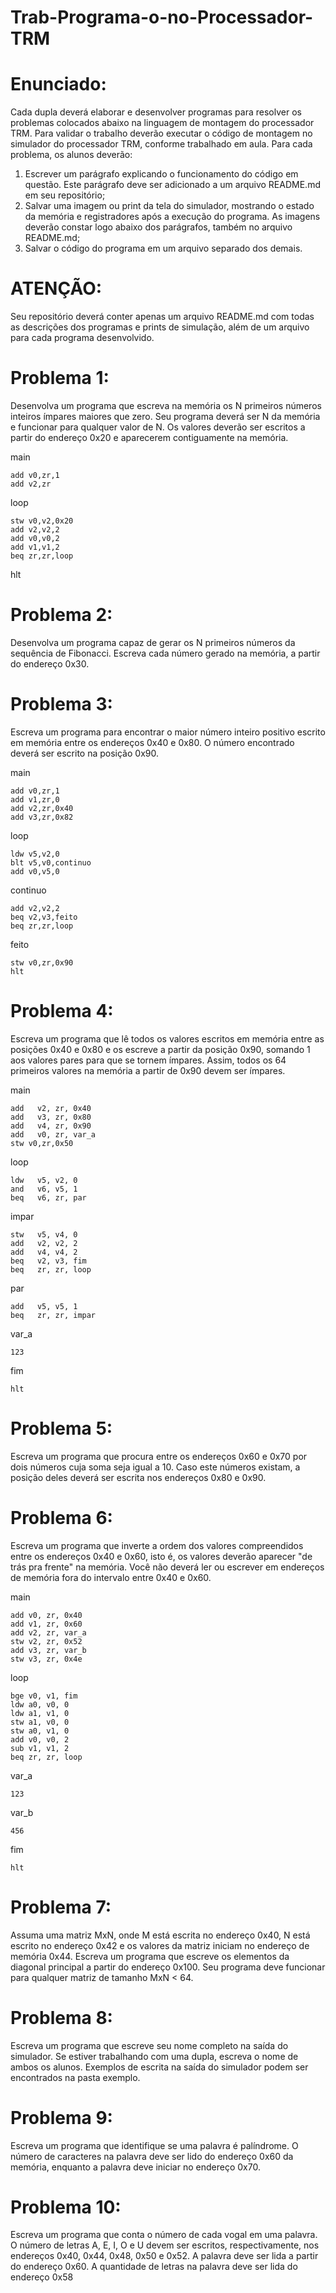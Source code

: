 # Trab-Programa-o-no-Processador-TRM
# Enunciado: 
Cada dupla deverá elaborar e desenvolver programas para resolver os problemas
colocados abaixo na linguagem de montagem do processador TRM. Para validar o trabalho deverão
executar o código de montagem no simulador do processador TRM, conforme trabalhado em aula. Para
cada problema, os alunos deverão:
1. Escrever um parágrafo explicando o funcionamento do código em questão. Este parágrafo deve
ser adicionado a um arquivo README.md em seu repositório;
2. Salvar uma imagem ou print da tela do simulador, mostrando o estado da memória e
registradores após a execução do programa. As imagens deverão constar logo abaixo dos
parágrafos, também no arquivo README.md;
3. Salvar o código do programa em um arquivo separado dos demais.
# ATENÇÃO:
Seu repositório deverá conter apenas um arquivo README.md com todas as descrições
dos programas e prints de simulação, além de um arquivo para cada programa desenvolvido.

# Problema 1: 
Desenvolva um programa que escreva na memória os N primeiros números inteiros
ímpares maiores que zero. Seu programa deverá ser N da memória e funcionar para qualquer valor de
N. Os valores deverão ser escritos a partir do endereço 0x20 e aparecerem contiguamente na memória.

main

    add v0,zr,1
	add v2,zr

loop

	stw v0,v2,0x20
	add v2,v2,2
	add v0,v0,2
	add v1,v1,2
	beq zr,zr,loop

hlt
	
# Problema 2: 
Desenvolva um programa capaz de gerar os N primeiros números da sequência de
Fibonacci. Escreva cada número gerado na memória, a partir do endereço 0x30.



# Problema 3: 
Escreva um programa para encontrar o maior número inteiro positivo escrito em memória
entre os endereços 0x40 e 0x80. O número encontrado deverá ser escrito na posição 0x90.

main

    add v0,zr,1
    add v1,zr,0
    add v2,zr,0x40
    add v3,zr,0x82

loop

    ldw v5,v2,0
    blt v5,v0,continuo
    add v0,v5,0

continuo

    add v2,v2,2
    beq v2,v3,feito
    beq zr,zr,loop

feito

    stw v0,zr,0x90
    hlt

# Problema 4: 
Escreva um programa que lê todos os valores escritos em memória entre as posições 0x40
e 0x80 e os escreve a partir da posição 0x90, somando 1 aos valores pares para que se tornem ímpares.
Assim, todos os 64 primeiros valores na memória a partir de 0x90 devem ser ímpares.

main
    
    add   v2, zr, 0x40       
    add   v3, zr, 0x80       
    add   v4, zr, 0x90       
    add   v0, zr, var_a
    stw v0,zr,0x50

loop
    
    ldw   v5, v2, 0          
    and   v6, v5, 1          
    beq   v6, zr, par        

impar

    stw   v5, v4, 0         
    add   v2, v2, 2       
    add   v4, v4, 2          
    beq   v2, v3, fim      
    beq   zr, zr, loop       

par

    add   v5, v5, 1           
    beq   zr, zr, impar      

var_a

    123

fim

    hlt

# Problema 5: 
Escreva um programa que procura entre os endereços 0x60 e 0x70 por dois números cuja
soma seja igual a 10. Caso este números existam, a posição deles deverá ser escrita nos endereços 0x80 e 0x90.


# Problema 6: 
Escreva um programa que inverte a ordem dos valores compreendidos entre os endereços
0x40 e 0x60, isto é, os valores deverão aparecer "de trás pra frente" na memória. Você não deverá ler
ou escrever em endereços de memória fora do intervalo entre 0x40 e 0x60.

main

    add v0, zr, 0x40      
    add v1, zr, 0x60      
    add v2, zr, var_a
    stw v2, zr, 0x52
    add v3, zr, var_b
    stw v3, zr, 0x4e

loop

    bge v0, v1, fim   
    ldw a0, v0, 0      
    ldw a1, v1, 0       
    stw a1, v0, 0       
    stw a0, v1, 0        
    add v0, v0, 2
    sub v1, v1, 2
    beq zr, zr, loop      

var_a

    123

var_b

    456

fim

    hlt

# Problema 7: 
Assuma uma matriz MxN, onde M está escrita no endereço 0x40, N está escrito no
endereço 0x42 e os valores da matriz iniciam no endereço de memória 0x44. Escreva um programa que
escreve os elementos da diagonal principal a partir do endereço 0x100. Seu programa deve funcionar
para qualquer matriz de tamanho MxN < 64.

# Problema 8: 
Escreva um programa que escreve seu nome completo na saída do simulador. Se estiver
trabalhando com uma dupla, escreva o nome de ambos os alunos. Exemplos de escrita na saída do
simulador podem ser encontrados na pasta exemplo.

# Problema 9: 
Escreva um programa que identifique se uma palavra é palíndrome. O número de
caracteres na palavra deve ser lido do endereço 0x60 da memória, enquanto a palavra deve iniciar no
endereço 0x70.

# Problema 10: 
Escreva um programa que conta o número de cada vogal em uma palavra. O número de
letras A, E, I, O e U devem ser escritos, respectivamente, nos endereços 0x40, 0x44, 0x48, 0x50 e
0x52. A palavra deve ser lida a partir do endereço 0x60. A quantidade de letras na palavra deve ser lida do endereço 0x58

